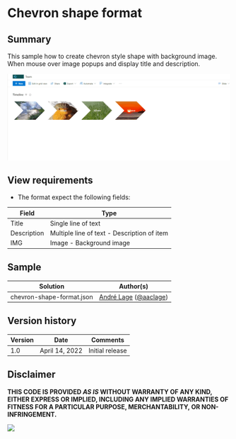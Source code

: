 # Chevron shape format

## Summary
This sample how to create chevron style shape with background image. When mouse over image popups and display title and description.

![screenshot of the sample](./assets/screenshot.gif)

## View requirements
- The format expect the following fields:

Field |Type
--------|---------
Title | Single line of text 
Description | Multiple line of text - Description of item
IMG | Image  - Background image

## Sample

Solution|Author(s)
--------|---------
chevron-shape-format.json | [André Lage](https://github.com/aaclage) ([@aaclage](https://twitter.com/aaclage))

## Version history

Version|Date|Comments
-------|----|--------
1.0|April 14, 2022|Initial release


## Disclaimer
**THIS CODE IS PROVIDED *AS IS* WITHOUT WARRANTY OF ANY KIND, EITHER EXPRESS OR IMPLIED, INCLUDING ANY IMPLIED WARRANTIES OF FITNESS FOR A PARTICULAR PURPOSE, MERCHANTABILITY, OR NON-INFRINGEMENT.**

<img src="https://pnptelemetry.azurewebsites.net/list-formatting/view-samples/chevron-shape-format" />